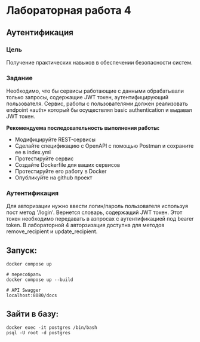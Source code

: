 # Лабораторная работа 4
## Аутентификация
### Цель
Получение практических навыков в обеспечении безопасности систем.

### Задание
Необходимо, что бы сервисы работающие с данными обрабатывали только запросы, содержащие JWT токен, аутентифицирующий пользователя.
Сервис, работы с пользователями должен реализовать endpoint «auth» который бы осуществлял basic authentication и выдавал JWT токен.

**Рекомендуема последовательность выполнения работы:**
* Модифицируйте REST-сервисы
* Сделайте спецификацию с OpenAPI с помощью Postman и сохраните ее в index.yml
* Протестируйте сервис
* Создайте Dockerfile для ваших сервисов
* Протестируйте его работу в Docker
* Опубликуйте на github проект

### Аутентификация
Для авторизации нужно ввести логин/пароль пользователя используя пост метод '/login'.
Вернется словарь, содержащий JWT токен. Этот токен необходимо передавать в азпросах с аутентификацией под bearer token.
В лабораторной 4 авторзизация доступна для методов remove_recipient и update_recipient.

## Запуск:
```
docker compose up

# пересобрать
docker compose up --build
```
```
# API Swagger
localhost:8080/docs
```
## Зайти в базу:
```
docker exec -it postgres /bin/bash
psql -U root -d postgres
```